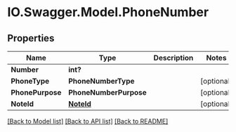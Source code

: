 # IO.Swagger.Model.PhoneNumber
## Properties

Name | Type | Description | Notes
------------ | ------------- | ------------- | -------------
**Number** | **int?** |  | 
**PhoneType** | **PhoneNumberType** |  | [optional] 
**PhonePurpose** | **PhoneNumberPurpose** |  | [optional] 
**NoteId** | [**NoteId**](NoteId.md) |  | [optional] 

[[Back to Model list]](../README.md#documentation-for-models) [[Back to API list]](../README.md#documentation-for-api-endpoints) [[Back to README]](../README.md)

